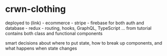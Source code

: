 # crwn-clothing

deployed to (link) - ecommerce - stripe - firebase for both auth and database - redux - routing, hooks, GraphQL, TypeScript ... from tutorial
contains both class and functional components

smart decisions about where to put state, how to break up components, and what happens when state changes
